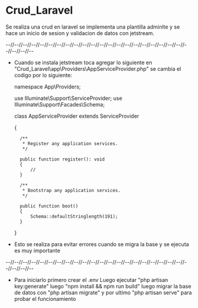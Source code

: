 # Crud_Laravel
 Se realiza una crud en laravel se implementa una plantilla adminlte y se hace un inicio de sesion y validacion de datos con jetstream.
    
 --//--//--//--//--//--//--//--//--//--//--//--//--//--//--//--//--//--//--//--//--//--//--//--//--
 
- Cuando se instala jetstream toca agregar lo siguiente en "Crud_Laravel\app\Providers\AppServiceProvider.php"
se cambia el codigo por lo siguiente:

    namespace App\Providers;

    use Illuminate\Support\ServiceProvider;
    use Illuminate\Support\Facades\Schema;

    class AppServiceProvider extends ServiceProvider
    
    {
    
        /**
         * Register any application services.
         */
         
        public function register(): void
        {
            //
        }
        
        /**
         * Bootstrap any application services.
         */
         
        public function boot()
        {
            Schema::defaultStringlength(191);
        }
        
    }
- Esto se realiza para evitar errores cuando se migra la base y se ejecuta es muy importante
 
--//--//--//--//--//--//--//--//--//--//--//--//--//--//--//--//--//--//--//--//--//--//--//--//--

- Para iniciarlo primero crear el .env 
Luego ejecutar "php artisan key:generate"
luego "npm install && npm run build"
luego migrar la base de datos con "php artisan migrate"
y por ultimo "php artisan serve" para probar el funcionamiento

